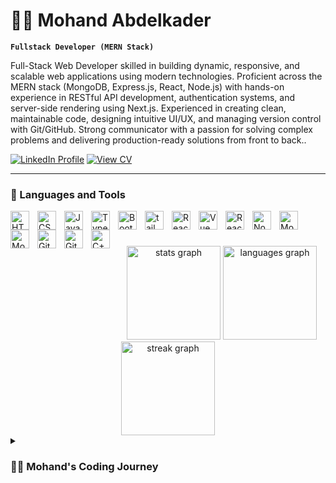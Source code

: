 # 🧑‍💻 Mohand Abdelkader

**`Fullstack Developer (MERN Stack)`**

Full-Stack Web Developer skilled in building dynamic, responsive, and scalable web applications using 
modern technologies. Proficient across the MERN stack (MongoDB, Express.js, React, Node.js) with hands-on 
experience in RESTful API development, authentication systems, and server-side rendering using Next.js. 
Experienced in creating clean, maintainable code, designing intuitive UI/UX, and managing version control 
with Git/GitHub. Strong communicator with a passion for solving complex problems and delivering 
production-ready solutions from front to back.. 

   <p align="left">
      <a href="https://www.linkedin.com/in/mohand-abdelkader/" target="_blank">
         <img alt="LinkedIn Profile"   title="Connect with me on LinkedIn" src="https://custom-icon-badges.demolab.com/badge/LINKEDIN-Connect-blue?style=for-the-badge&logo=linkedin&logoColor=white&labelColor=0077B5"/></a>
<a href="https://drive.google.com/file/d/16ONnWTX5E2yr94MT5TY89evt_o3-9MuB/view?usp=sharing" target="_blank">
  <img 
    alt="View CV" 
    title="View CV" 
    src="https://custom-icon-badges.demolab.com/badge/CV-View-4CAF50?style=for-the-badge&logo=googledrive&logoColor=white&labelColor=2E7D32" />
</a>

   </p>

---

### 🧰 Languages and Tools

<img align="left" alt="HTML" width="30px" style="padding-right:10px;" src="https://cdn.jsdelivr.net/gh/devicons/devicon/icons/html5/html5-plain.svg" />
<img align="left" alt="CSS" width="30px" style="padding-right:10px;" src="https://cdn.jsdelivr.net/gh/devicons/devicon/icons/css3/css3-plain.svg" />
<img align="left" alt="JavaScript" width="30px" style="padding-right:10px;" src="https://cdn.jsdelivr.net/gh/devicons/devicon/icons/javascript/javascript-plain.svg" />
<img align="left" alt="TypeScript" width="30px" style="padding-right:10px;" src="https://cdn.jsdelivr.net/gh/devicons/devicon/icons/typescript/typescript-plain.svg" />
<img align="left" alt="Bootstrap" width="30px" style="padding-right:10px;" src="https://cdn.jsdelivr.net/gh/devicons/devicon@latest/icons/bootstrap/bootstrap-original.svg" />
<img align="left" alt="tailwindcss" width="30px" style="padding-right:10px;" src="https://cdn.jsdelivr.net/gh/devicons/devicon@latest/icons/tailwindcss/tailwindcss-original.svg" />
<img align="left" alt="React" width="30px" style="padding-right:10px;" src="https://cdn.jsdelivr.net/gh/devicons/devicon/icons/react/react-original.svg" />
<img align="left" alt="Vue" width="30px" style="padding-right:10px;" src="https://cdn.jsdelivr.net/gh/devicons/devicon@latest/icons/vuejs/vuejs-original.svg" />
<img align="left" alt="React" width="30px" style="padding-right:10px;" src="https://cdn.jsdelivr.net/gh/devicons/devicon@latest/icons/nextjs/nextjs-original.svg"/>
<img align="left" alt="NodeJS" width="30px" style="padding-right:10px;" src="https://cdn.jsdelivr.net/gh/devicons/devicon@latest/icons/nodejs/nodejs-plain-wordmark.svg" />
<img align="left" alt="Mongo" width="30px" style="padding-right:10px;" src="https://cdn.jsdelivr.net/gh/devicons/devicon@latest/icons/mongodb/mongodb-original.svg" />
<img align="left" alt="Mongo" width="30px" style="padding-right:10px;" src="https://cdn.jsdelivr.net/gh/devicons/devicon@latest/icons/mongoose/mongoose-original-wordmark.svg" />
<img align="left" alt="Git" width="30px" style="padding-right:10px;" src="https://cdn.jsdelivr.net/gh/devicons/devicon/icons/git/git-original.svg" />
<img align="left" alt="GitHub" width="30px" style="padding-right:10px;" src="https://cdn.jsdelivr.net/gh/devicons/devicon/icons/github/github-original.svg" />
<img align="left" alt="C++" width="30px" style="padding-right:10px;" src="https://cdn.jsdelivr.net/gh/devicons/devicon@latest/icons/cplusplus/cplusplus-original.svg"/>
<br />

#

<div align="center">
  <img src="https://github-readme-stats.vercel.app/api?username=Mohand-Abdelkader&hide_title=false&hide_rank=false&show_icons=true&include_all_commits=true&count_private=true&disable_animations=false&theme=react&locale=en&hide_border=true&order=1" height="150" alt="stats graph"  />
  <img src="https://github-readme-stats.vercel.app/api/top-langs?username=Mohand-Abdelkader&locale=en&hide_title=false&layout=compact&card_width=320&langs_count=5&theme=react&hide_border=true&order=2" height="150" alt="languages graph"  />
  <img src="https://streak-stats.demolab.com?user=Mohand-Abdelkader&locale=en&mode=daily&theme=react&hide_border=true&border_radius=5&order=3" height="150" alt="streak graph"  />
</div>

<details>
 <summary><h3>👨‍💻 Mohand's Coding Journey</h3></summary>
I started my coding journey with a curious mind and a non-traditional background in business and healthcare. What began as a fascination with the logic behind code soon became a serious pursuit — teaching myself front-end development, exploring JavaScript, and eventually diving into full-stack technologies, fueled by a vision to build solutions that actually solve real-life problems.

My passion led me to ITI's UI/UX track, where I worked on meaningful projects like Eskan, a platform for helping Egyptian expatriates find housing. That project reminded me of why I fell in love with tech — not just to write code, but to create impact.

Now, I’m stepping into a new chapter. One where I don’t just follow tutorials or trends, but build my own products — ideas that matter, tools people actually need. It won’t be easy, but comfort was never the goal. Growth is. And this time, I’m all in.

</details>
